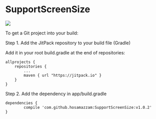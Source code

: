 # SupportScreenSize
[![](https://jitpack.io/v/hosamazzam/SupportScreenSize.svg)](https://jitpack.io/#hosamazzam/SupportScreenSize)

To get a Git project into your build:

Step 1. Add the JitPack repository to your build file (Gradle)

Add it in your root build.gradle at the end of repositories:

	allprojects {
		repositories {
			...
			maven { url "https://jitpack.io" }
		}
	}
  
Step 2. Add the dependency in app/build.gradle

	dependencies {
	        compile 'com.github.hosamazzam:SupportScreenSize:v1.0.2'
	}
